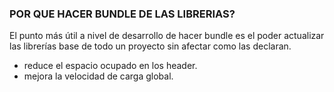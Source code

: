 
### POR QUE HACER BUNDLE DE LAS LIBRERIAS?

El punto más útil a nivel de desarrollo de hacer bundle es el poder actualizar las librerías base de todo un proyecto sin afectar como las declaran.
+ reduce el espacio ocupado en los header.
+ mejora la velocidad de carga global.
